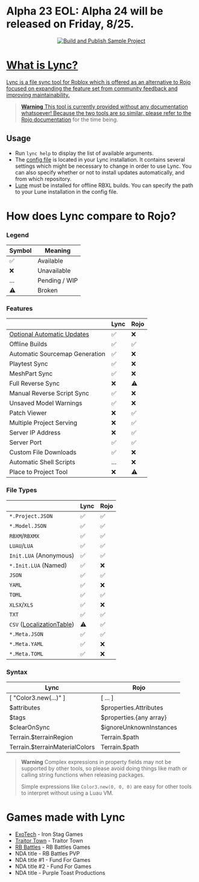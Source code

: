 # Alpha 23 EOL: Alpha 24 will be released on Friday, 8/25.

<p align="center"><a href="https://github.com/Iron-Stag-Games/Lync/actions/workflows/Publish-main.yml"><img src="https://github.com/Iron-Stag-Games/Lync/actions/workflows/Publish-main.yml/badge.svg" alt="Build and Publish Sample Project"></p>

# What is Lync?

Lync is a file sync tool for Roblox which is offered as an alternative to Rojo focused on expanding the feature set from community feedback and improving maintainability.

> **Warning**
> This tool is currently provided without any documentation whatsoever! Because the two tools are so similar, please refer to [the Rojo documentation](https://rojo.space/docs/v7/) for the time being.

## Usage
- Run `lync help` to display the list of available arguments.
- The [config file](https://github.com/Iron-Stag-Games/Lync/blob/main/Lync/lync-config.json) is located in your Lync installation. It contains several settings which might be necessary to change in order to use Lync. You can also specify whether or not to install updates automatically, and from which repository.
- [Lune](https://github.com/filiptibell/lune) must be installed for offline RBXL builds. You can specify the path to your Lune installation in the config file.

# How does Lync compare to Rojo?

### Legend
| Symbol | Meaning |
|-|-|
| ✅️ | Available |
| ❌️ | Unavailable |
| … | Pending / WIP |
| ⚠️ | Broken |

### Features
| | Lync | Rojo |
|-|-|-|
| [Optional Automatic Updates](https://github.com/Iron-Stag-Games/Lync#configuration) | ✅️ | ❌️ |
| Offline Builds | ✅️ | ✅️ |
| Automatic Sourcemap Generation | ✅️ | ❌️ |
| Playtest Sync | ✅️ | ❌️ |
| MeshPart Sync | ✅️ | ❌️ |
| Full Reverse Sync | ❌️ | ⚠️ |
| Manual Reverse Script Sync | ✅️ | ❌️ |
| Unsaved Model Warnings | ✅️ | ❌️ |
| Patch Viewer | ❌️ | ✅️ |
| Multiple Project Serving | ❌️ | ✅️ |
| Server IP Address | ❌️ | ✅️ |
| Server Port | ✅️ | ✅️ |
| Custom File Downloads | ✅️ | ❌️ |
| Automatic Shell Scripts | … | ❌️ |
| Place to Project Tool | ❌️ | ⚠️ |

### File Types
| | Lync | Rojo |
|-|-|-|
| `*.Project.JSON` | ✅️ | ✅️ |
| `*.Model.JSON` | ✅️ | ✅️ |
| `RBXM`/`RBXMX` | ✅️ | ✅️ |
| `LUAU`/`LUA` | ✅️ | ✅️ |
| `Init.LUA` (Anonymous) | ✅️ | ✅️ |
| `*.Init.LUA` (Named) | ✅️ | ❌️ |
| `JSON` | ✅️ | ✅️ |
| `YAML` | ✅️ | ❌️ |
| `TOML` | ✅️ | ✅️ |
| `XLSX`/`XLS` | ✅️ | ❌️ |
| `TXT` | ✅️ | ✅️ |
| `CSV` ([LocalizationTable](https://create.roblox.com/docs/reference/engine/classes/LocalizationTable)) | ⚠️ | ✅️ |
| `*.Meta.JSON` | ✅️ | ✅️ |
| `*.Meta.YAML` | ✅️ | ❌️ |
| `*.Meta.TOML` | ✅️ | ❌️ |

### Syntax
| Lync | Rojo |
|-|-|
| [ "Color3.new(...)" ] | [ ... ] |
| $attributes | $properties.Attributes |
| $tags | $properties.{any array} |
| $clearOnSync | $ignoreUnknownInstances |
| Terrain.$terrainRegion | Terrain.$path |
| Terrain.$terrainMaterialColors | Terrain.$path |

> **Warning**
> Complex expressions in property fields may not be supported by other tools, so please avoid doing things like math or calling string functions when releasing packages.
>
> Simple expressions like `Color3.new(0, 0, 0)` are easy for other tools to interpret without using a Luau VM.

# Games made with Lync

- [ExoTech](https://www.roblox.com/games/7634484468) - Iron Stag Games
- [Traitor Town](https://www.roblox.com/games/255236425) - Traitor Town
- [RB Battles](https://www.roblox.com/games/5036207802) - RB Battles Games
- NDA title - RB Battles PVP
- NDA title #1 - Fund For Games
- NDA title #2 - Fund For Games
- NDA title - Purple Toast Productions

